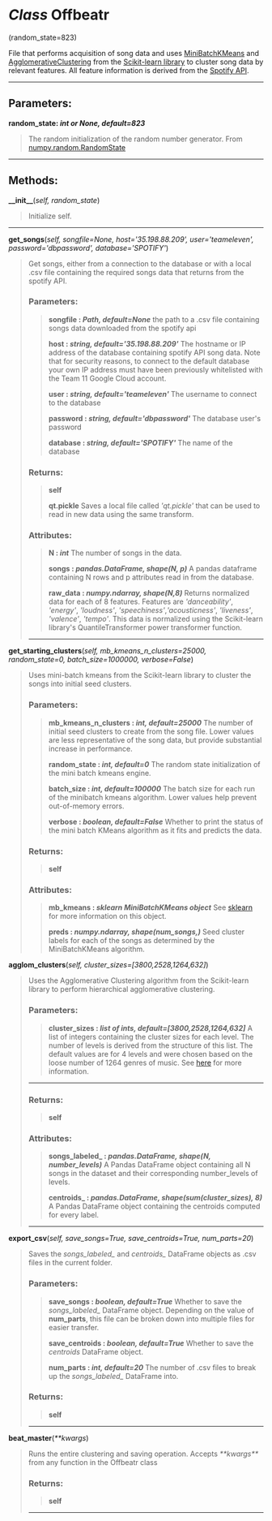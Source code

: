 # *Class* Offbeatr
(random_state=823)

File that performs acquisition of song data and uses [MiniBatchKMeans](https://scikit-learn.org/stable/modules/generated/sklearn.cluster.MiniBatchKMeans.html) and [AgglomerativeClustering](https://scikit-learn.org/stable/index.html) from the [Scikit-learn library](https://scikit-learn.org/stable/modules/generated/sklearn.cluster.AgglomerativeClustering.html) to cluster song data by relevant features. All feature information is derived from the [Spotify API](https://developer.spotify.com/).

---

## Parameters:

**random\_state: *int or None, default=823***
>The random initialization of the random number generator. From [numpy.random.RandomState](https://docs.scipy.org/doc/numpy-1.15.0/reference/generated/numpy.random.RandomState.html)

---

## Methods:

**\_\_init\_\_**(*self, random_state*)
>Initialize self.
---


**get\_songs**(*self, songfile=None, host='35.198.88.209', user='teameleven', password='dbpassword', database='SPOTIFY'*)
>Get songs, either from a connection to the database or with a local .csv file containing the required songs data that returns from the spotify API.
>
>### Parameters:
>
>>**songfile : *Path, default=None***
>>    the path to a .csv file containing songs data downloaded from the spotify api
>>
>>**host : *string, default='35.198.88.209'***
>>    The hostname or IP address of the database containing spotify API song data. Note that for security reasons, to connect to the default database your own IP address must have been previously whitelisted with the Team 11 Google Cloud account. 
>>
>>**user : *string, default='teameleven'***
>>    The username to connect to the database
>>
>>**password : *string, default='dbpassword'***
>>    The database user's password
>>
>>**database : *string, default='SPOTIFY'***
>>    The name of the database
>>
>
>### Returns:
>
>>**self**
>>
>>**qt.pickle**
>>    Saves a local file called *'qt.pickle'* that can be used to read in new data using the same transform.
>>
>
>
>### Attributes:
>
>>**N : *int***
>>    The number of songs in the data.
>>
>>**songs : *pandas.DataFrame, shape(N, p)***
>>    A pandas dataframe containing N rows and p attributes read in from the database.
>>
>>**raw_data : *numpy.ndarray, shape(N,8)***
>>    Returns normalized data for each of 8 features. Features are *'danceability'*, *'energy'*, *'loudness'*, *'speechiness'*,*'acousticness'*, *'liveness'*, *'valence'*, *'tempo'*. This data is normalized using the Scikit-learn library's QuantileTransformer power transformer function.
>
>---


**get\_starting\_clusters**(*self, mb\_kmeans\_n\_clusters=25000, random\_state=0, batch\_size=1000000, verbose=False*)
>Uses mini-batch kmeans from the Scikit-learn library to cluster the songs into initial seed clusters.
>
>### Parameters:
>
>>**mb\_kmeans\_n\_clusters : *int, default=25000***
>>    The number of initial seed clusters to create from the song file. Lower values are less representative of the song data, but provide substantial increase in performance. 
>>
>>**random\_state : *int, default=0***
>>    The random state initialization of the mini batch kmeans engine. 
>>
>>**batch\_size : *int, default=100000***
>>    The batch size for each run of the minibatch kmeans algorithm. Lower values help prevent out-of-memory errors. 
>>
>>**verbose : *boolean, default=False***
>>    Whether to print the status of the mini batch KMeans algorithm as it fits and predicts the data. 
>
>
>### Returns:
>
>>**self**
>
>
>### Attributes:
>
>>**mb_kmeans : *sklearn MiniBatchKMeans object***
>>    See [sklearn](https://scikit-learn.org/stable/modules/generated/sklearn.cluster.MiniBatchKMeans.html) for more information on this object.
>>
>>**preds : *numpy.ndarray, shape(num_songs,)***
>>    Seed cluster labels for each of the songs as determined by the MiniBatchKMeans algorithm.
>
>


**agglom\_clusters**(*self, cluster_sizes=[3800,2528,1264,632]*)
>Uses the Agglomerative Clustering algorithm from the Scikit-learn library to perform hierarchical agglomerative clustering.
>
>### Parameters:
>
>>**cluster\_sizes : *list of ints, default=[3800,2528,1264,632]***
>>    A list of integers containing the cluster sizes for each level. The number of levels is derived from the structure of this list. The default values are for 4 levels and were chosen based on the loose number of 1264 genres of music. See [here](https://www.theguardian.com/music/2014/sep/04/-sp-from-charred-death-to-deep-filthstep-the-1264-genres-that-make-modern-music) for more information.
>
>---
>### Returns:
>
>>**self**
>
>
>### Attributes:
>
>>**songs_labeled_ : *pandas.DataFrame, shape(N, number_levels)***
>>    A Pandas DataFrame object containing all N songs in the dataset and their corresponding number_levels of levels. 
>>
>>**centroids_ : *pandas.DataFrame, shape(sum(cluster_sizes), 8)***
>>    A Pandas DataFrame object containing the centroids computed for every label.
>
>---


**export\_csv**(*self, save_songs=True, save_centroids=True, num_parts=20*)
>    Saves the *songs_labeled_* and *centroids_* DataFrame objects as .csv files in the current folder.
>
>### Parameters:
>
>>**save_songs : *boolean, default=True***
>>    Whether to save the *songs_labeled_* DataFrame object. Depending on the value of **num_parts**, this file can be broken down into multiple files for easier transfer.
>>
>>**save_centroids : *boolean, default=True***
>>    Whether to save the *centroids* DataFrame object. 
>>
>>**num_parts : *int, default=20***
>>    The number of .csv files to break up the *songs_labeled_* DataFrame into.
>
>
>### Returns:
>
>>**self**
>
>---
>


**beat\_master**(*\*\*kwargs*)
>
>    Runs the entire clustering and saving operation. Accepts *\*\*kwargs\*\** from any function in the Offbeatr class
>
>
>### Returns:
>
>>**self**
>
>---
>
